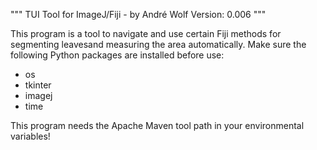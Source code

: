 """
TUI Tool for ImageJ/Fiji - by André Wolf
Version: 0.006
"""

This program is a tool to navigate and use certain Fiji methods for segmenting leavesand measuring the area automatically.
Make sure the following Python packages are installed before use:
-  os
-  tkinter
-  imagej
-  time

This program needs the Apache Maven tool path in your environmental variables!

